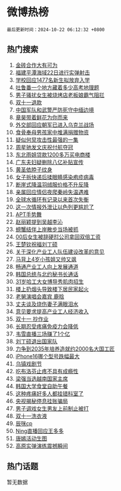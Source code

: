 # 微博热榜

`最后更新时间：2024-10-22 06:12:32 +0800`

## 热门搜索

1. [金砖合作大有可为](https://m.weibo.cn/search?containerid=100103type%3D1%26t%3D10%26q%3D%23%E9%87%91%E7%A0%96%E5%90%88%E4%BD%9C%E5%A4%A7%E6%9C%89%E5%8F%AF%E4%B8%BA%23&stream_entry_id=51&isnewpage=1&extparam=seat%3D1%26c_type%3D51%26filter_type%3Drealtimehot%26cate%3D10103%26q%3D%2523%25E9%2587%2591%25E7%25A0%2596%25E5%2590%2588%25E4%25BD%259C%25E5%25A4%25A7%25E6%259C%2589%25E5%258F%25AF%25E4%25B8%25BA%2523%26pos%3D0%26dgr%3D0%26stream_entry_id%3D51%26display_time%3D1729548751%26pre_seqid%3D172954875116100584122)
1. [福建平潭海域22日进行实弹射击](https://m.weibo.cn/search?containerid=100103type%3D1%26t%3D10%26q%3D%23%E7%A6%8F%E5%BB%BA%E5%B9%B3%E6%BD%AD%E6%B5%B7%E5%9F%9F22%E6%97%A5%E8%BF%9B%E8%A1%8C%E5%AE%9E%E5%BC%B9%E5%B0%84%E5%87%BB%23&stream_entry_id=31&isnewpage=1&extparam=seat%3D1%26lcate%3D5001%26realpos%3D1%26flag%3D0%26q%3D%2523%25E7%25A6%258F%25E5%25BB%25BA%25E5%25B9%25B3%25E6%25BD%25AD%25E6%25B5%25B7%25E5%259F%259F22%25E6%2597%25A5%25E8%25BF%259B%25E8%25A1%258C%25E5%25AE%259E%25E5%25BC%25B9%25E5%25B0%2584%25E5%2587%25BB%2523%26pos%3D0%26dgr%3D0%26c_type%3D31%26cate%3D5001%26band_rank%3D1%26filter_type%3Drealtimehot%26stream_entry_id%3D31%26display_time%3D1729548751%26pre_seqid%3D172954875116100584122)
1. [学校回应1477名新生拟放弃入学](https://m.weibo.cn/search?containerid=100103type%3D1%26t%3D10%26q%3D%23%E5%AD%A6%E6%A0%A1%E5%9B%9E%E5%BA%941477%E5%90%8D%E6%96%B0%E7%94%9F%E6%8B%9F%E6%94%BE%E5%BC%83%E5%85%A5%E5%AD%A6%23&stream_entry_id=31&isnewpage=1&extparam=seat%3D1%26lcate%3D5001%26realpos%3D2%26flag%3D0%26q%3D%2523%25E5%25AD%25A6%25E6%25A0%25A1%25E5%259B%259E%25E5%25BA%25941477%25E5%2590%258D%25E6%2596%25B0%25E7%2594%259F%25E6%258B%259F%25E6%2594%25BE%25E5%25BC%2583%25E5%2585%25A5%25E5%25AD%25A6%2523%26pos%3D1%26dgr%3D0%26c_type%3D31%26cate%3D5001%26band_rank%3D2%26filter_type%3Drealtimehot%26stream_entry_id%3D31%26display_time%3D1729548751%26pre_seqid%3D172954875116100584122)
1. [吐鲁番一个地方藏着多少高考地理题](https://m.weibo.cn/search?containerid=100103type%3D1%26t%3D10%26q%3D%23%E5%90%90%E9%B2%81%E7%95%AA%E4%B8%80%E4%B8%AA%E5%9C%B0%E6%96%B9%E8%97%8F%E7%9D%80%E5%A4%9A%E5%B0%91%E9%AB%98%E8%80%83%E5%9C%B0%E7%90%86%E9%A2%98%23&stream_entry_id=31&isnewpage=1&extparam=seat%3D1%26lcate%3D5001%26realpos%3D3%26flag%3D0%26q%3D%2523%25E5%2590%2590%25E9%25B2%2581%25E7%2595%25AA%25E4%25B8%2580%25E4%25B8%25AA%25E5%259C%25B0%25E6%2596%25B9%25E8%2597%258F%25E7%259D%2580%25E5%25A4%259A%25E5%25B0%2591%25E9%25AB%2598%25E8%2580%2583%25E5%259C%25B0%25E7%2590%2586%25E9%25A2%2598%2523%26pos%3D2%26dgr%3D0%26c_type%3D31%26cate%3D5001%26band_rank%3D3%26filter_type%3Drealtimehot%26stream_entry_id%3D31%26display_time%3D1729548751%26pre_seqid%3D172954875116100584122)
1. [男子骚扰女生被烧烤店老板娘霸气阻拦](https://m.weibo.cn/search?containerid=100103type%3D1%26t%3D10%26q%3D%23%E7%94%B7%E5%AD%90%E9%AA%9A%E6%89%B0%E5%A5%B3%E7%94%9F%E8%A2%AB%E7%83%A7%E7%83%A4%E5%BA%97%E8%80%81%E6%9D%BF%E5%A8%98%E9%9C%B8%E6%B0%94%E9%98%BB%E6%8B%A6%23&stream_entry_id=31&isnewpage=1&extparam=seat%3D1%26lcate%3D5001%26realpos%3D4%26flag%3D32768%26q%3D%2523%25E7%2594%25B7%25E5%25AD%2590%25E9%25AA%259A%25E6%2589%25B0%25E5%25A5%25B3%25E7%2594%259F%25E8%25A2%25AB%25E7%2583%25A7%25E7%2583%25A4%25E5%25BA%2597%25E8%2580%2581%25E6%259D%25BF%25E5%25A8%2598%25E9%259C%25B8%25E6%25B0%2594%25E9%2598%25BB%25E6%258B%25A6%2523%26pos%3D3%26dgr%3D0%26c_type%3D31%26cate%3D5001%26band_rank%3D4%26filter_type%3Drealtimehot%26stream_entry_id%3D31%26display_time%3D1729548751%26pre_seqid%3D172954875116100584122)
1. [双十一退款](https://m.weibo.cn/search?containerid=100103type%3D1%26t%3D10%26q%3D%23%E5%8F%8C%E5%8D%81%E4%B8%80%E9%80%80%E6%AC%BE%23&stream_entry_id=31&isnewpage=1&extparam=seat%3D1%26lcate%3D5001%26realpos%3D5%26flag%3D2%26q%3D%2523%25E5%258F%258C%25E5%258D%2581%25E4%25B8%2580%25E9%2580%2580%25E6%25AC%25BE%2523%26pos%3D4%26dgr%3D0%26c_type%3D31%26cate%3D5001%26band_rank%3D5%26filter_type%3Drealtimehot%26stream_entry_id%3D31%26display_time%3D1729548751%26pre_seqid%3D172954875116100584122)
1. [中国军队和武警严防死守中缅边境](https://m.weibo.cn/search?containerid=100103type%3D1%26t%3D10%26q%3D%23%E4%B8%AD%E5%9B%BD%E5%86%9B%E9%98%9F%E5%92%8C%E6%AD%A6%E8%AD%A6%E4%B8%A5%E9%98%B2%E6%AD%BB%E5%AE%88%E4%B8%AD%E7%BC%85%E8%BE%B9%E5%A2%83%23&stream_entry_id=31&isnewpage=1&extparam=seat%3D1%26lcate%3D5001%26realpos%3D6%26flag%3D0%26q%3D%2523%25E4%25B8%25AD%25E5%259B%25BD%25E5%2586%259B%25E9%2598%259F%25E5%2592%258C%25E6%25AD%25A6%25E8%25AD%25A6%25E4%25B8%25A5%25E9%2598%25B2%25E6%25AD%25BB%25E5%25AE%2588%25E4%25B8%25AD%25E7%25BC%2585%25E8%25BE%25B9%25E5%25A2%2583%2523%26pos%3D5%26dgr%3D0%26c_type%3D31%26cate%3D5001%26band_rank%3D6%26filter_type%3Drealtimehot%26stream_entry_id%3D31%26display_time%3D1729548751%26pre_seqid%3D172954875116100584122)
1. [章昊带着鲜花为你而来](https://m.weibo.cn/search?containerid=100103type%3D1%26t%3D10%26q%3D%23%E7%AB%A0%E6%98%8A%E5%B8%A6%E7%9D%80%E9%B2%9C%E8%8A%B1%E4%B8%BA%E4%BD%A0%E8%80%8C%E6%9D%A5%23&stream_entry_id=31&isnewpage=1&extparam=seat%3D1%26lcate%3D5001%26q%3D%2523%25E7%25AB%25A0%25E6%2598%258A%25E5%25B8%25A6%25E7%259D%2580%25E9%25B2%259C%25E8%258A%25B1%25E4%25B8%25BA%25E4%25BD%25A0%25E8%2580%258C%25E6%259D%25A5%2523%26pos%3D6%26filter_type%3Drealtimehot%26adid%3D259947%26c_type%3D31%26is_ad_pos%3D1%26cate%3D5001%26dgr%3D0%26band_rank%3D7%26topic_ad%3D1%26stream_entry_id%3D31%26display_time%3D1729548751%26pre_seqid%3D172954875116100584122)
1. [外交部回应朝军已进入乌克兰战场](https://m.weibo.cn/search?containerid=100103type%3D1%26t%3D10%26q%3D%23%E5%A4%96%E4%BA%A4%E9%83%A8%E5%9B%9E%E5%BA%94%E6%9C%9D%E5%86%9B%E5%B7%B2%E8%BF%9B%E5%85%A5%E4%B9%8C%E5%85%8B%E5%85%B0%E6%88%98%E5%9C%BA%23&stream_entry_id=31&isnewpage=1&extparam=seat%3D1%26lcate%3D5001%26realpos%3D7%26flag%3D0%26q%3D%2523%25E5%25A4%2596%25E4%25BA%25A4%25E9%2583%25A8%25E5%259B%259E%25E5%25BA%2594%25E6%259C%259D%25E5%2586%259B%25E5%25B7%25B2%25E8%25BF%259B%25E5%2585%25A5%25E4%25B9%258C%25E5%2585%258B%25E5%2585%25B0%25E6%2588%2598%25E5%259C%25BA%2523%26pos%3D7%26dgr%3D0%26c_type%3D31%26cate%3D5001%26band_rank%3D7%26filter_type%3Drealtimehot%26stream_entry_id%3D31%26display_time%3D1729548751%26pre_seqid%3D172954875116100584122)
1. [食骨奉母男孩家中堆满捐赠物资](https://m.weibo.cn/search?containerid=100103type%3D1%26t%3D10%26q%3D%23%E9%A3%9F%E9%AA%A8%E5%A5%89%E6%AF%8D%E7%94%B7%E5%AD%A9%E5%AE%B6%E4%B8%AD%E5%A0%86%E6%BB%A1%E6%8D%90%E8%B5%A0%E7%89%A9%E8%B5%84%23&stream_entry_id=31&isnewpage=1&extparam=seat%3D1%26lcate%3D5001%26realpos%3D8%26flag%3D0%26q%3D%2523%25E9%25A3%259F%25E9%25AA%25A8%25E5%25A5%2589%25E6%25AF%258D%25E7%2594%25B7%25E5%25AD%25A9%25E5%25AE%25B6%25E4%25B8%25AD%25E5%25A0%2586%25E6%25BB%25A1%25E6%258D%2590%25E8%25B5%25A0%25E7%2589%25A9%25E8%25B5%2584%2523%26pos%3D8%26dgr%3D0%26c_type%3D31%26cate%3D5001%26band_rank%3D8%26filter_type%3Drealtimehot%26stream_entry_id%3D31%26display_time%3D1729548751%26pre_seqid%3D172954875116100584122)
1. [疑似何炅攻击性最强的一集](https://m.weibo.cn/search?containerid=100103type%3D1%26t%3D10%26q%3D%E7%96%91%E4%BC%BC%E4%BD%95%E7%82%85%E6%94%BB%E5%87%BB%E6%80%A7%E6%9C%80%E5%BC%BA%E7%9A%84%E4%B8%80%E9%9B%86&stream_entry_id=31&isnewpage=1&extparam=seat%3D1%26lcate%3D5001%26realpos%3D9%26flag%3D2%26q%3D%25E7%2596%2591%25E4%25BC%25BC%25E4%25BD%2595%25E7%2582%2585%25E6%2594%25BB%25E5%2587%25BB%25E6%2580%25A7%25E6%259C%2580%25E5%25BC%25BA%25E7%259A%2584%25E4%25B8%2580%25E9%259B%2586%26pos%3D9%26dgr%3D0%26c_type%3D31%26cate%3D5001%26band_rank%3D9%26filter_type%3Drealtimehot%26stream_entry_id%3D31%26display_time%3D1729548751%26pre_seqid%3D172954875116100584122)
1. [周星驰发文庆祝付航夺冠](https://m.weibo.cn/search?containerid=100103type%3D1%26t%3D10%26q%3D%E5%91%A8%E6%98%9F%E9%A9%B0%E5%8F%91%E6%96%87%E5%BA%86%E7%A5%9D%E4%BB%98%E8%88%AA%E5%A4%BA%E5%86%A0&stream_entry_id=31&isnewpage=1&extparam=seat%3D1%26lcate%3D5001%26realpos%3D10%26flag%3D0%26q%3D%25E5%2591%25A8%25E6%2598%259F%25E9%25A9%25B0%25E5%258F%2591%25E6%2596%2587%25E5%25BA%2586%25E7%25A5%259D%25E4%25BB%2598%25E8%2588%25AA%25E5%25A4%25BA%25E5%2586%25A0%26pos%3D10%26dgr%3D0%26c_type%3D31%26cate%3D5001%26band_rank%3D10%26filter_type%3Drealtimehot%26stream_entry_id%3D31%26display_time%3D1729548751%26pre_seqid%3D172954875116100584122)
1. [东北雨姐贷款1200多万买电商楼](https://m.weibo.cn/search?containerid=100103type%3D1%26t%3D10%26q%3D%23%E4%B8%9C%E5%8C%97%E9%9B%A8%E5%A7%90%E8%B4%B7%E6%AC%BE1200%E5%A4%9A%E4%B8%87%E4%B9%B0%E7%94%B5%E5%95%86%E6%A5%BC%23&stream_entry_id=31&isnewpage=1&extparam=seat%3D1%26lcate%3D5001%26realpos%3D11%26flag%3D2%26q%3D%2523%25E4%25B8%259C%25E5%258C%2597%25E9%259B%25A8%25E5%25A7%2590%25E8%25B4%25B7%25E6%25AC%25BE1200%25E5%25A4%259A%25E4%25B8%2587%25E4%25B9%25B0%25E7%2594%25B5%25E5%2595%2586%25E6%25A5%25BC%2523%26pos%3D11%26dgr%3D0%26c_type%3D31%26cate%3D5001%26band_rank%3D11%26filter_type%3Drealtimehot%26stream_entry_id%3D31%26display_time%3D1729548751%26pre_seqid%3D172954875116100584122)
1. [广东夫妇疑删除八亿补贴宣传](https://m.weibo.cn/search?containerid=100103type%3D1%26t%3D10%26q%3D%23%E5%B9%BF%E4%B8%9C%E5%A4%AB%E5%A6%87%E7%96%91%E5%88%A0%E9%99%A4%E5%85%AB%E4%BA%BF%E8%A1%A5%E8%B4%B4%E5%AE%A3%E4%BC%A0%23&stream_entry_id=31&isnewpage=1&extparam=seat%3D1%26lcate%3D5001%26realpos%3D12%26flag%3D2%26q%3D%2523%25E5%25B9%25BF%25E4%25B8%259C%25E5%25A4%25AB%25E5%25A6%2587%25E7%2596%2591%25E5%2588%25A0%25E9%2599%25A4%25E5%2585%25AB%25E4%25BA%25BF%25E8%25A1%25A5%25E8%25B4%25B4%25E5%25AE%25A3%25E4%25BC%25A0%2523%26pos%3D12%26dgr%3D0%26c_type%3D31%26cate%3D5001%26band_rank%3D12%26filter_type%3Drealtimehot%26stream_entry_id%3D31%26display_time%3D1729548751%26pre_seqid%3D172954875116100584122)
1. [黄圣依脖子纹身](https://m.weibo.cn/search?containerid=100103type%3D1%26t%3D10%26q%3D%23%E9%BB%84%E5%9C%A3%E4%BE%9D%E8%84%96%E5%AD%90%E7%BA%B9%E8%BA%AB%23&stream_entry_id=31&isnewpage=1&extparam=seat%3D1%26lcate%3D5001%26realpos%3D13%26flag%3D0%26q%3D%2523%25E9%25BB%2584%25E5%259C%25A3%25E4%25BE%259D%25E8%2584%2596%25E5%25AD%2590%25E7%25BA%25B9%25E8%25BA%25AB%2523%26pos%3D13%26dgr%3D0%26c_type%3D31%26cate%3D5001%26band_rank%3D13%26filter_type%3Drealtimehot%26stream_entry_id%3D31%26display_time%3D1729548751%26pre_seqid%3D172954875116100584122)
1. [女子拆快递后揉眼睛感染疱疹病毒](https://m.weibo.cn/search?containerid=100103type%3D1%26t%3D10%26q%3D%23%E5%A5%B3%E5%AD%90%E6%8B%86%E5%BF%AB%E9%80%92%E5%90%8E%E6%8F%89%E7%9C%BC%E7%9D%9B%E6%84%9F%E6%9F%93%E7%96%B1%E7%96%B9%E7%97%85%E6%AF%92%23&stream_entry_id=31&isnewpage=1&extparam=seat%3D1%26lcate%3D5001%26realpos%3D14%26flag%3D0%26q%3D%2523%25E5%25A5%25B3%25E5%25AD%2590%25E6%258B%2586%25E5%25BF%25AB%25E9%2580%2592%25E5%2590%258E%25E6%258F%2589%25E7%259C%25BC%25E7%259D%259B%25E6%2584%259F%25E6%259F%2593%25E7%2596%25B1%25E7%2596%25B9%25E7%2597%2585%25E6%25AF%2592%2523%26pos%3D14%26dgr%3D0%26c_type%3D31%26cate%3D5001%26band_rank%3D14%26filter_type%3Drealtimehot%26stream_entry_id%3D31%26display_time%3D1729548751%26pre_seqid%3D172954875116100584122)
1. [断崖式降温羽绒服价格不升反降](https://m.weibo.cn/search?containerid=100103type%3D1%26t%3D10%26q%3D%23%E6%96%AD%E5%B4%96%E5%BC%8F%E9%99%8D%E6%B8%A9%E7%BE%BD%E7%BB%92%E6%9C%8D%E4%BB%B7%E6%A0%BC%E4%B8%8D%E5%8D%87%E5%8F%8D%E9%99%8D%23&stream_entry_id=31&isnewpage=1&extparam=seat%3D1%26lcate%3D5001%26realpos%3D15%26flag%3D0%26q%3D%2523%25E6%2596%25AD%25E5%25B4%2596%25E5%25BC%258F%25E9%2599%258D%25E6%25B8%25A9%25E7%25BE%25BD%25E7%25BB%2592%25E6%259C%258D%25E4%25BB%25B7%25E6%25A0%25BC%25E4%25B8%258D%25E5%258D%2587%25E5%258F%258D%25E9%2599%258D%2523%26pos%3D15%26dgr%3D0%26c_type%3D31%26cate%3D5001%26band_rank%3D15%26filter_type%3Drealtimehot%26stream_entry_id%3D31%26display_time%3D1729548751%26pre_seqid%3D172954875116100584122)
1. [亲属回应情侣夜爬秦岭失温遇难](https://m.weibo.cn/search?containerid=100103type%3D1%26t%3D10%26q%3D%23%E4%BA%B2%E5%B1%9E%E5%9B%9E%E5%BA%94%E6%83%85%E4%BE%A3%E5%A4%9C%E7%88%AC%E7%A7%A6%E5%B2%AD%E5%A4%B1%E6%B8%A9%E9%81%87%E9%9A%BE%23&stream_entry_id=31&isnewpage=1&extparam=seat%3D1%26lcate%3D5001%26realpos%3D16%26flag%3D2%26q%3D%2523%25E4%25BA%25B2%25E5%25B1%259E%25E5%259B%259E%25E5%25BA%2594%25E6%2583%2585%25E4%25BE%25A3%25E5%25A4%259C%25E7%2588%25AC%25E7%25A7%25A6%25E5%25B2%25AD%25E5%25A4%25B1%25E6%25B8%25A9%25E9%2581%2587%25E9%259A%25BE%2523%26pos%3D16%26dgr%3D0%26c_type%3D31%26cate%3D5001%26band_rank%3D16%26filter_type%3Drealtimehot%26stream_entry_id%3D31%26display_time%3D1729548751%26pre_seqid%3D172954875116100584122)
1. [全球水循环有记录以来首次失衡](https://m.weibo.cn/search?containerid=100103type%3D1%26t%3D10%26q%3D%23%E5%85%A8%E7%90%83%E6%B0%B4%E5%BE%AA%E7%8E%AF%E6%9C%89%E8%AE%B0%E5%BD%95%E4%BB%A5%E6%9D%A5%E9%A6%96%E6%AC%A1%E5%A4%B1%E8%A1%A1%23&stream_entry_id=31&isnewpage=1&extparam=seat%3D1%26lcate%3D5001%26realpos%3D17%26flag%3D0%26q%3D%2523%25E5%2585%25A8%25E7%2590%2583%25E6%25B0%25B4%25E5%25BE%25AA%25E7%258E%25AF%25E6%259C%2589%25E8%25AE%25B0%25E5%25BD%2595%25E4%25BB%25A5%25E6%259D%25A5%25E9%25A6%2596%25E6%25AC%25A1%25E5%25A4%25B1%25E8%25A1%25A1%2523%26pos%3D17%26dgr%3D0%26c_type%3D31%26cate%3D5001%26band_rank%3D17%26filter_type%3Drealtimehot%26stream_entry_id%3D31%26display_time%3D1729548751%26pre_seqid%3D172954875116100584122)
1. [这一次情报外泄让以色列更尴尬了](https://m.weibo.cn/search?containerid=100103type%3D1%26t%3D10%26q%3D%23%E8%BF%99%E4%B8%80%E6%AC%A1%E6%83%85%E6%8A%A5%E5%A4%96%E6%B3%84%E8%AE%A9%E4%BB%A5%E8%89%B2%E5%88%97%E6%9B%B4%E5%B0%B4%E5%B0%AC%E4%BA%86%23&stream_entry_id=31&isnewpage=1&extparam=seat%3D1%26lcate%3D5001%26realpos%3D18%26flag%3D0%26q%3D%2523%25E8%25BF%2599%25E4%25B8%2580%25E6%25AC%25A1%25E6%2583%2585%25E6%258A%25A5%25E5%25A4%2596%25E6%25B3%2584%25E8%25AE%25A9%25E4%25BB%25A5%25E8%2589%25B2%25E5%2588%2597%25E6%259B%25B4%25E5%25B0%25B4%25E5%25B0%25AC%25E4%25BA%2586%2523%26pos%3D18%26dgr%3D0%26c_type%3D31%26cate%3D5001%26band_rank%3D18%26filter_type%3Drealtimehot%26stream_entry_id%3D31%26display_time%3D1729548751%26pre_seqid%3D172954875116100584122)
1. [APT手势舞](https://m.weibo.cn/search?containerid=100103type%3D1%26t%3D10%26q%3DAPT%E6%89%8B%E5%8A%BF%E8%88%9E&stream_entry_id=31&isnewpage=1&extparam=seat%3D1%26lcate%3D5001%26realpos%3D19%26flag%3D0%26q%3DAPT%25E6%2589%258B%25E5%258A%25BF%25E8%2588%259E%26pos%3D19%26dgr%3D0%26c_type%3D31%26cate%3D5001%26band_rank%3D19%26filter_type%3Drealtimehot%26stream_entry_id%3D31%26display_time%3D1729548751%26pre_seqid%3D172954875116100584122)
1. [赵丽颖提到吴越李沁](https://m.weibo.cn/search?containerid=100103type%3D1%26t%3D10%26q%3D%23%E8%B5%B5%E4%B8%BD%E9%A2%96%E6%8F%90%E5%88%B0%E5%90%B4%E8%B6%8A%E6%9D%8E%E6%B2%81%23&stream_entry_id=31&isnewpage=1&extparam=seat%3D1%26lcate%3D5001%26realpos%3D20%26flag%3D0%26q%3D%2523%25E8%25B5%25B5%25E4%25B8%25BD%25E9%25A2%2596%25E6%258F%2590%25E5%2588%25B0%25E5%2590%25B4%25E8%25B6%258A%25E6%259D%258E%25E6%25B2%2581%2523%26pos%3D20%26dgr%3D0%26c_type%3D31%26cate%3D5001%26band_rank%3D20%26filter_type%3Drealtimehot%26stream_entry_id%3D31%26display_time%3D1729548751%26pre_seqid%3D172954875116100584122)
1. [螃蟹结伴上岸散步当场被抓](https://m.weibo.cn/search?containerid=100103type%3D1%26t%3D10%26q%3D%23%E8%9E%83%E8%9F%B9%E7%BB%93%E4%BC%B4%E4%B8%8A%E5%B2%B8%E6%95%A3%E6%AD%A5%E5%BD%93%E5%9C%BA%E8%A2%AB%E6%8A%93%23&stream_entry_id=31&isnewpage=1&extparam=seat%3D1%26lcate%3D5001%26realpos%3D21%26flag%3D0%26q%3D%2523%25E8%259E%2583%25E8%259F%25B9%25E7%25BB%2593%25E4%25BC%25B4%25E4%25B8%258A%25E5%25B2%25B8%25E6%2595%25A3%25E6%25AD%25A5%25E5%25BD%2593%25E5%259C%25BA%25E8%25A2%25AB%25E6%258A%2593%2523%26pos%3D21%26dgr%3D0%26c_type%3D31%26cate%3D5001%26band_rank%3D21%26filter_type%3Drealtimehot%26stream_entry_id%3D31%26display_time%3D1729548751%26pre_seqid%3D172954875116100584122)
1. [00后女生被辞硬怼公司拿回双倍工资](https://m.weibo.cn/search?containerid=100103type%3D1%26t%3D10%26q%3D%2300%E5%90%8E%E5%A5%B3%E7%94%9F%E8%A2%AB%E8%BE%9E%E7%A1%AC%E6%80%BC%E5%85%AC%E5%8F%B8%E6%8B%BF%E5%9B%9E%E5%8F%8C%E5%80%8D%E5%B7%A5%E8%B5%84%23&stream_entry_id=31&isnewpage=1&extparam=seat%3D1%26lcate%3D5001%26realpos%3D22%26flag%3D0%26q%3D%252300%25E5%2590%258E%25E5%25A5%25B3%25E7%2594%259F%25E8%25A2%25AB%25E8%25BE%259E%25E7%25A1%25AC%25E6%2580%25BC%25E5%2585%25AC%25E5%258F%25B8%25E6%258B%25BF%25E5%259B%259E%25E5%258F%258C%25E5%2580%258D%25E5%25B7%25A5%25E8%25B5%2584%2523%26pos%3D22%26dgr%3D0%26c_type%3D31%26cate%3D5001%26band_rank%3D22%26filter_type%3Drealtimehot%26stream_entry_id%3D31%26display_time%3D1729548751%26pre_seqid%3D172954875116100584122)
1. [王楚钦祝福刘丁硕](https://m.weibo.cn/search?containerid=100103type%3D1%26t%3D10%26q%3D%23%E7%8E%8B%E6%A5%9A%E9%92%A6%E7%A5%9D%E7%A6%8F%E5%88%98%E4%B8%81%E7%A1%95%23&stream_entry_id=31&isnewpage=1&extparam=seat%3D1%26lcate%3D5001%26realpos%3D23%26flag%3D0%26q%3D%2523%25E7%258E%258B%25E6%25A5%259A%25E9%2592%25A6%25E7%25A5%259D%25E7%25A6%258F%25E5%2588%2598%25E4%25B8%2581%25E7%25A1%2595%2523%26pos%3D23%26dgr%3D0%26c_type%3D31%26cate%3D5001%26band_rank%3D23%26filter_type%3Drealtimehot%26stream_entry_id%3D31%26display_time%3D1729548751%26pre_seqid%3D172954875116100584122)
1. [关于深化产业工人队伍建设改革的意见](https://m.weibo.cn/search?containerid=100103type%3D1%26t%3D10%26q%3D%23%E5%85%B3%E4%BA%8E%E6%B7%B1%E5%8C%96%E4%BA%A7%E4%B8%9A%E5%B7%A5%E4%BA%BA%E9%98%9F%E4%BC%8D%E5%BB%BA%E8%AE%BE%E6%94%B9%E9%9D%A9%E7%9A%84%E6%84%8F%E8%A7%81%23&stream_entry_id=31&isnewpage=1&extparam=seat%3D1%26lcate%3D5001%26realpos%3D24%26flag%3D0%26q%3D%2523%25E5%2585%25B3%25E4%25BA%258E%25E6%25B7%25B1%25E5%258C%2596%25E4%25BA%25A7%25E4%25B8%259A%25E5%25B7%25A5%25E4%25BA%25BA%25E9%2598%259F%25E4%25BC%258D%25E5%25BB%25BA%25E8%25AE%25BE%25E6%2594%25B9%25E9%259D%25A9%25E7%259A%2584%25E6%2584%258F%25E8%25A7%2581%2523%26pos%3D24%26dgr%3D0%26c_type%3D31%26cate%3D5001%26band_rank%3D24%26filter_type%3Drealtimehot%26stream_entry_id%3D31%26display_time%3D1729548751%26pre_seqid%3D172954875116100584122)
1. [马背上4岁小孩姐又帅又飒](https://m.weibo.cn/search?containerid=100103type%3D1%26t%3D10%26q%3D%23%E9%A9%AC%E8%83%8C%E4%B8%8A4%E5%B2%81%E5%B0%8F%E5%AD%A9%E5%A7%90%E5%8F%88%E5%B8%85%E5%8F%88%E9%A3%92%23&stream_entry_id=31&isnewpage=1&extparam=seat%3D1%26lcate%3D5001%26realpos%3D25%26flag%3D1%26q%3D%2523%25E9%25A9%25AC%25E8%2583%258C%25E4%25B8%258A4%25E5%25B2%2581%25E5%25B0%258F%25E5%25AD%25A9%25E5%25A7%2590%25E5%258F%2588%25E5%25B8%2585%25E5%258F%2588%25E9%25A3%2592%2523%26pos%3D25%26dgr%3D0%26c_type%3D31%26cate%3D5001%26band_rank%3D25%26filter_type%3Drealtimehot%26stream_entry_id%3D31%26display_time%3D1729548751%26pre_seqid%3D172954875116100584122)
1. [畅通产业工人向上发展通道](https://m.weibo.cn/search?containerid=100103type%3D1%26t%3D10%26q%3D%23%E7%95%85%E9%80%9A%E4%BA%A7%E4%B8%9A%E5%B7%A5%E4%BA%BA%E5%90%91%E4%B8%8A%E5%8F%91%E5%B1%95%E9%80%9A%E9%81%93%23&stream_entry_id=31&isnewpage=1&extparam=seat%3D1%26lcate%3D5001%26realpos%3D26%26flag%3D0%26q%3D%2523%25E7%2595%2585%25E9%2580%259A%25E4%25BA%25A7%25E4%25B8%259A%25E5%25B7%25A5%25E4%25BA%25BA%25E5%2590%2591%25E4%25B8%258A%25E5%258F%2591%25E5%25B1%2595%25E9%2580%259A%25E9%2581%2593%2523%26pos%3D26%26dgr%3D0%26c_type%3D31%26cate%3D5001%26band_rank%3D26%26filter_type%3Drealtimehot%26stream_entry_id%3D31%26display_time%3D1729548751%26pre_seqid%3D172954875116100584122)
1. [韩国总统与北约秘书长通话](https://m.weibo.cn/search?containerid=100103type%3D1%26t%3D10%26q%3D%23%E9%9F%A9%E5%9B%BD%E6%80%BB%E7%BB%9F%E4%B8%8E%E5%8C%97%E7%BA%A6%E7%A7%98%E4%B9%A6%E9%95%BF%E9%80%9A%E8%AF%9D%23&stream_entry_id=31&isnewpage=1&extparam=seat%3D1%26lcate%3D5001%26realpos%3D27%26flag%3D0%26q%3D%2523%25E9%259F%25A9%25E5%259B%25BD%25E6%2580%25BB%25E7%25BB%259F%25E4%25B8%258E%25E5%258C%2597%25E7%25BA%25A6%25E7%25A7%2598%25E4%25B9%25A6%25E9%2595%25BF%25E9%2580%259A%25E8%25AF%259D%2523%26pos%3D27%26dgr%3D0%26c_type%3D31%26cate%3D5001%26band_rank%3D27%26filter_type%3Drealtimehot%26stream_entry_id%3D31%26display_time%3D1729548751%26pre_seqid%3D172954875116100584122)
1. [31岁哈工大女博导秀肌肉招生](https://m.weibo.cn/search?containerid=100103type%3D1%26t%3D10%26q%3D%2331%E5%B2%81%E5%93%88%E5%B7%A5%E5%A4%A7%E5%A5%B3%E5%8D%9A%E5%AF%BC%E7%A7%80%E8%82%8C%E8%82%89%E6%8B%9B%E7%94%9F%23&stream_entry_id=31&isnewpage=1&extparam=seat%3D1%26lcate%3D5001%26realpos%3D28%26flag%3D0%26q%3D%252331%25E5%25B2%2581%25E5%2593%2588%25E5%25B7%25A5%25E5%25A4%25A7%25E5%25A5%25B3%25E5%258D%259A%25E5%25AF%25BC%25E7%25A7%2580%25E8%2582%258C%25E8%2582%2589%25E6%258B%259B%25E7%2594%259F%2523%26pos%3D28%26dgr%3D0%26c_type%3D31%26cate%3D5001%26band_rank%3D28%26filter_type%3Drealtimehot%26stream_entry_id%3D31%26display_time%3D1729548751%26pre_seqid%3D172954875116100584122)
1. [楼上扔烟头导致楼下居民家起火](https://m.weibo.cn/search?containerid=100103type%3D1%26t%3D10%26q%3D%23%E6%A5%BC%E4%B8%8A%E6%89%94%E7%83%9F%E5%A4%B4%E5%AF%BC%E8%87%B4%E6%A5%BC%E4%B8%8B%E5%B1%85%E6%B0%91%E5%AE%B6%E8%B5%B7%E7%81%AB%23&stream_entry_id=31&isnewpage=1&extparam=seat%3D1%26lcate%3D5001%26realpos%3D29%26flag%3D1%26q%3D%2523%25E6%25A5%25BC%25E4%25B8%258A%25E6%2589%2594%25E7%2583%259F%25E5%25A4%25B4%25E5%25AF%25BC%25E8%2587%25B4%25E6%25A5%25BC%25E4%25B8%258B%25E5%25B1%2585%25E6%25B0%2591%25E5%25AE%25B6%25E8%25B5%25B7%25E7%2581%25AB%2523%26pos%3D29%26dgr%3D0%26c_type%3D31%26cate%3D5001%26band_rank%3D29%26filter_type%3Drealtimehot%26stream_entry_id%3D31%26display_time%3D1729548751%26pre_seqid%3D172954875116100584122)
1. [老舅演唱会嘉宾 鹿晗](https://m.weibo.cn/search?containerid=100103type%3D1%26t%3D10%26q%3D%E8%80%81%E8%88%85%E6%BC%94%E5%94%B1%E4%BC%9A%E5%98%89%E5%AE%BE+%E9%B9%BF%E6%99%97&stream_entry_id=31&isnewpage=1&extparam=seat%3D1%26lcate%3D5001%26realpos%3D30%26flag%3D0%26q%3D%25E8%2580%2581%25E8%2588%2585%25E6%25BC%2594%25E5%2594%25B1%25E4%25BC%259A%25E5%2598%2589%25E5%25AE%25BE%2520%25E9%25B9%25BF%25E6%2599%2597%26pos%3D30%26dgr%3D0%26c_type%3D31%26cate%3D5001%26band_rank%3D30%26filter_type%3Drealtimehot%26stream_entry_id%3D31%26display_time%3D1729548751%26pre_seqid%3D172954875116100584122)
1. [丈夫谈及烧伤妻子满眼泪水](https://m.weibo.cn/search?containerid=100103type%3D1%26t%3D10%26q%3D%23%E4%B8%88%E5%A4%AB%E8%B0%88%E5%8F%8A%E7%83%A7%E4%BC%A4%E5%A6%BB%E5%AD%90%E6%BB%A1%E7%9C%BC%E6%B3%AA%E6%B0%B4%23&stream_entry_id=31&isnewpage=1&extparam=seat%3D1%26lcate%3D5001%26realpos%3D31%26flag%3D1%26q%3D%2523%25E4%25B8%2588%25E5%25A4%25AB%25E8%25B0%2588%25E5%258F%258A%25E7%2583%25A7%25E4%25BC%25A4%25E5%25A6%25BB%25E5%25AD%2590%25E6%25BB%25A1%25E7%259C%25BC%25E6%25B3%25AA%25E6%25B0%25B4%2523%26pos%3D31%26dgr%3D0%26c_type%3D31%26cate%3D5001%26band_rank%3D31%26filter_type%3Drealtimehot%26stream_entry_id%3D31%26display_time%3D1729548751%26pre_seqid%3D172954875116100584122)
1. [意见要求提高产业工人经济收入](https://m.weibo.cn/search?containerid=100103type%3D1%26t%3D10%26q%3D%23%E6%84%8F%E8%A7%81%E8%A6%81%E6%B1%82%E6%8F%90%E9%AB%98%E4%BA%A7%E4%B8%9A%E5%B7%A5%E4%BA%BA%E7%BB%8F%E6%B5%8E%E6%94%B6%E5%85%A5%23&stream_entry_id=31&isnewpage=1&extparam=seat%3D1%26lcate%3D5001%26realpos%3D32%26flag%3D0%26q%3D%2523%25E6%2584%258F%25E8%25A7%2581%25E8%25A6%2581%25E6%25B1%2582%25E6%258F%2590%25E9%25AB%2598%25E4%25BA%25A7%25E4%25B8%259A%25E5%25B7%25A5%25E4%25BA%25BA%25E7%25BB%258F%25E6%25B5%258E%25E6%2594%25B6%25E5%2585%25A5%2523%26pos%3D32%26dgr%3D0%26c_type%3D31%26cate%3D5001%26band_rank%3D32%26filter_type%3Drealtimehot%26stream_entry_id%3D31%26display_time%3D1729548751%26pre_seqid%3D172954875116100584122)
1. [双十一 抄作业](https://m.weibo.cn/search?containerid=100103type%3D1%26t%3D10%26q%3D%E5%8F%8C%E5%8D%81%E4%B8%80+%E6%8A%84%E4%BD%9C%E4%B8%9A&stream_entry_id=31&isnewpage=1&extparam=seat%3D1%26lcate%3D5001%26realpos%3D33%26flag%3D0%26q%3D%25E5%258F%258C%25E5%258D%2581%25E4%25B8%2580%2520%25E6%258A%2584%25E4%25BD%259C%25E4%25B8%259A%26pos%3D33%26dgr%3D0%26c_type%3D31%26cate%3D5001%26band_rank%3D33%26filter_type%3Drealtimehot%26stream_entry_id%3D31%26display_time%3D1729548751%26pre_seqid%3D172954875116100584122)
1. [长期忍受疼痛免疫力会降低](https://m.weibo.cn/search?containerid=100103type%3D1%26t%3D10%26q%3D%23%E9%95%BF%E6%9C%9F%E5%BF%8D%E5%8F%97%E7%96%BC%E7%97%9B%E5%85%8D%E7%96%AB%E5%8A%9B%E4%BC%9A%E9%99%8D%E4%BD%8E%23&stream_entry_id=31&isnewpage=1&extparam=seat%3D1%26lcate%3D5001%26realpos%3D34%26flag%3D0%26q%3D%2523%25E9%2595%25BF%25E6%259C%259F%25E5%25BF%258D%25E5%258F%2597%25E7%2596%25BC%25E7%2597%259B%25E5%2585%258D%25E7%2596%25AB%25E5%258A%259B%25E4%25BC%259A%25E9%2599%258D%25E4%25BD%258E%2523%26pos%3D34%26dgr%3D0%26c_type%3D31%26cate%3D5001%26band_rank%3D34%26filter_type%3Drealtimehot%26stream_entry_id%3D31%26display_time%3D1729548751%26pre_seqid%3D172954875116100584122)
1. [韦雪直播三场赚了1个亿](https://m.weibo.cn/search?containerid=100103type%3D1%26t%3D10%26q%3D%23%E9%9F%A6%E9%9B%AA%E7%9B%B4%E6%92%AD%E4%B8%89%E5%9C%BA%E8%B5%9A%E4%BA%861%E4%B8%AA%E4%BA%BF%23&stream_entry_id=31&isnewpage=1&extparam=seat%3D1%26lcate%3D5001%26realpos%3D35%26flag%3D0%26q%3D%2523%25E9%259F%25A6%25E9%259B%25AA%25E7%259B%25B4%25E6%2592%25AD%25E4%25B8%2589%25E5%259C%25BA%25E8%25B5%259A%25E4%25BA%25861%25E4%25B8%25AA%25E4%25BA%25BF%2523%26pos%3D35%26dgr%3D0%26c_type%3D31%26cate%3D5001%26band_rank%3D35%26filter_type%3Drealtimehot%26stream_entry_id%3D31%26display_time%3D1729548751%26pre_seqid%3D172954875116100584122)
1. [刘丁硕退出国家队](https://m.weibo.cn/search?containerid=100103type%3D1%26t%3D10%26q%3D%E5%88%98%E4%B8%81%E7%A1%95%E9%80%80%E5%87%BA%E5%9B%BD%E5%AE%B6%E9%98%9F&stream_entry_id=31&isnewpage=1&extparam=seat%3D1%26lcate%3D5001%26realpos%3D36%26flag%3D0%26q%3D%25E5%2588%2598%25E4%25B8%2581%25E7%25A1%2595%25E9%2580%2580%25E5%2587%25BA%25E5%259B%25BD%25E5%25AE%25B6%25E9%2598%259F%26pos%3D36%26dgr%3D0%26c_type%3D31%26cate%3D5001%26band_rank%3D36%26filter_type%3Drealtimehot%26stream_entry_id%3D31%26display_time%3D1729548751%26pre_seqid%3D172954875116100584122)
1. [力争到2035年培养造就约2000名大国工匠](https://m.weibo.cn/search?containerid=100103type%3D1%26t%3D10%26q%3D%23%E5%8A%9B%E4%BA%89%E5%88%B02035%E5%B9%B4%E5%9F%B9%E5%85%BB%E9%80%A0%E5%B0%B1%E7%BA%A62000%E5%90%8D%E5%A4%A7%E5%9B%BD%E5%B7%A5%E5%8C%A0%23&stream_entry_id=31&isnewpage=1&extparam=seat%3D1%26lcate%3D5001%26realpos%3D37%26flag%3D0%26q%3D%2523%25E5%258A%259B%25E4%25BA%2589%25E5%2588%25B02035%25E5%25B9%25B4%25E5%259F%25B9%25E5%2585%25BB%25E9%2580%25A0%25E5%25B0%25B1%25E7%25BA%25A62000%25E5%2590%258D%25E5%25A4%25A7%25E5%259B%25BD%25E5%25B7%25A5%25E5%258C%25A0%2523%26pos%3D37%26dgr%3D0%26c_type%3D31%26cate%3D5001%26band_rank%3D37%26filter_type%3Drealtimehot%26stream_entry_id%3D31%26display_time%3D1729548751%26pre_seqid%3D172954875116100584122)
1. [iPhone16哪个型号跌幅最大](https://m.weibo.cn/search?containerid=100103type%3D1%26t%3D10%26q%3D%23iPhone16%E5%93%AA%E4%B8%AA%E5%9E%8B%E5%8F%B7%E8%B7%8C%E5%B9%85%E6%9C%80%E5%A4%A7%23&stream_entry_id=31&isnewpage=1&extparam=seat%3D1%26lcate%3D5001%26realpos%3D38%26flag%3D0%26q%3D%2523iPhone16%25E5%2593%25AA%25E4%25B8%25AA%25E5%259E%258B%25E5%258F%25B7%25E8%25B7%258C%25E5%25B9%2585%25E6%259C%2580%25E5%25A4%25A7%2523%26pos%3D38%26dgr%3D0%26c_type%3D31%26cate%3D5001%26band_rank%3D38%26filter_type%3Drealtimehot%26stream_entry_id%3D31%26display_time%3D1729548751%26pre_seqid%3D172954875116100584122)
1. [乌镇戏剧节](https://m.weibo.cn/search?containerid=100103type%3D1%26t%3D10%26q%3D%E4%B9%8C%E9%95%87%E6%88%8F%E5%89%A7%E8%8A%82&stream_entry_id=31&isnewpage=1&extparam=seat%3D1%26lcate%3D5001%26realpos%3D39%26flag%3D0%26q%3D%25E4%25B9%258C%25E9%2595%2587%25E6%2588%258F%25E5%2589%25A7%25E8%258A%2582%26pos%3D39%26dgr%3D0%26c_type%3D31%26cate%3D5001%26band_rank%3D39%26filter_type%3Drealtimehot%26stream_entry_id%3D31%26display_time%3D1729548751%26pre_seqid%3D172954875116100584122)
1. [吃布洛芬止疼不具有成瘾性](https://m.weibo.cn/search?containerid=100103type%3D1%26t%3D10%26q%3D%23%E5%90%83%E5%B8%83%E6%B4%9B%E8%8A%AC%E6%AD%A2%E7%96%BC%E4%B8%8D%E5%85%B7%E6%9C%89%E6%88%90%E7%98%BE%E6%80%A7%23&stream_entry_id=31&isnewpage=1&extparam=seat%3D1%26lcate%3D5001%26realpos%3D40%26flag%3D1%26q%3D%2523%25E5%2590%2583%25E5%25B8%2583%25E6%25B4%259B%25E8%258A%25AC%25E6%25AD%25A2%25E7%2596%25BC%25E4%25B8%258D%25E5%2585%25B7%25E6%259C%2589%25E6%2588%2590%25E7%2598%25BE%25E6%2580%25A7%2523%26pos%3D40%26dgr%3D0%26c_type%3D31%26cate%3D5001%26band_rank%3D40%26filter_type%3Drealtimehot%26stream_entry_id%3D31%26display_time%3D1729548751%26pre_seqid%3D172954875116100584122)
1. [梁强当选越南国家主席](https://m.weibo.cn/search?containerid=100103type%3D1%26t%3D10%26q%3D%23%E6%A2%81%E5%BC%BA%E5%BD%93%E9%80%89%E8%B6%8A%E5%8D%97%E5%9B%BD%E5%AE%B6%E4%B8%BB%E5%B8%AD%23&stream_entry_id=31&isnewpage=1&extparam=seat%3D1%26lcate%3D5001%26realpos%3D41%26flag%3D0%26q%3D%2523%25E6%25A2%2581%25E5%25BC%25BA%25E5%25BD%2593%25E9%2580%2589%25E8%25B6%258A%25E5%258D%2597%25E5%259B%25BD%25E5%25AE%25B6%25E4%25B8%25BB%25E5%25B8%25AD%2523%26pos%3D41%26dgr%3D0%26c_type%3D31%26cate%3D5001%26band_rank%3D41%26filter_type%3Drealtimehot%26stream_entry_id%3D31%26display_time%3D1729548751%26pre_seqid%3D172954875116100584122)
1. [韩国大学食堂自助午餐](https://m.weibo.cn/search?containerid=100103type%3D1%26t%3D10%26q%3D%E9%9F%A9%E5%9B%BD%E5%A4%A7%E5%AD%A6%E9%A3%9F%E5%A0%82%E8%87%AA%E5%8A%A9%E5%8D%88%E9%A4%90&stream_entry_id=31&isnewpage=1&extparam=seat%3D1%26lcate%3D5001%26realpos%3D42%26flag%3D0%26q%3D%25E9%259F%25A9%25E5%259B%25BD%25E5%25A4%25A7%25E5%25AD%25A6%25E9%25A3%259F%25E5%25A0%2582%25E8%2587%25AA%25E5%258A%25A9%25E5%258D%2588%25E9%25A4%2590%26pos%3D42%26dgr%3D0%26c_type%3D31%26cate%3D5001%26band_rank%3D42%26filter_type%3Drealtimehot%26stream_entry_id%3D31%26display_time%3D1729548751%26pre_seqid%3D172954875116100584122)
1. [这种疼痛好多人都挂错科室了](https://m.weibo.cn/search?containerid=100103type%3D1%26t%3D10%26q%3D%23%E8%BF%99%E7%A7%8D%E7%96%BC%E7%97%9B%E5%A5%BD%E5%A4%9A%E4%BA%BA%E9%83%BD%E6%8C%82%E9%94%99%E7%A7%91%E5%AE%A4%E4%BA%86%23&stream_entry_id=31&isnewpage=1&extparam=seat%3D1%26lcate%3D5001%26realpos%3D43%26flag%3D0%26q%3D%2523%25E8%25BF%2599%25E7%25A7%258D%25E7%2596%25BC%25E7%2597%259B%25E5%25A5%25BD%25E5%25A4%259A%25E4%25BA%25BA%25E9%2583%25BD%25E6%258C%2582%25E9%2594%2599%25E7%25A7%2591%25E5%25AE%25A4%25E4%25BA%2586%2523%26pos%3D43%26dgr%3D0%26c_type%3D31%26cate%3D5001%26band_rank%3D43%26filter_type%3Drealtimehot%26stream_entry_id%3D31%26display_time%3D1729548751%26pre_seqid%3D172954875116100584122)
1. [央视揭秘停息挂账骗局](https://m.weibo.cn/search?containerid=100103type%3D1%26t%3D10%26q%3D%23%E5%A4%AE%E8%A7%86%E6%8F%AD%E7%A7%98%E5%81%9C%E6%81%AF%E6%8C%82%E8%B4%A6%E9%AA%97%E5%B1%80%23&stream_entry_id=31&isnewpage=1&extparam=seat%3D1%26lcate%3D5001%26realpos%3D44%26flag%3D0%26q%3D%2523%25E5%25A4%25AE%25E8%25A7%2586%25E6%258F%25AD%25E7%25A7%2598%25E5%2581%259C%25E6%2581%25AF%25E6%258C%2582%25E8%25B4%25A6%25E9%25AA%2597%25E5%25B1%2580%2523%26pos%3D44%26dgr%3D0%26c_type%3D31%26cate%3D5001%26band_rank%3D44%26filter_type%3Drealtimehot%26stream_entry_id%3D31%26display_time%3D1729548751%26pre_seqid%3D172954875116100584122)
1. [男子调戏女生男友上前制止被打](https://m.weibo.cn/search?containerid=100103type%3D1%26t%3D10%26q%3D%23%E7%94%B7%E5%AD%90%E8%B0%83%E6%88%8F%E5%A5%B3%E7%94%9F%E7%94%B7%E5%8F%8B%E4%B8%8A%E5%89%8D%E5%88%B6%E6%AD%A2%E8%A2%AB%E6%89%93%23&stream_entry_id=31&isnewpage=1&extparam=seat%3D1%26lcate%3D5001%26realpos%3D45%26flag%3D0%26q%3D%2523%25E7%2594%25B7%25E5%25AD%2590%25E8%25B0%2583%25E6%2588%258F%25E5%25A5%25B3%25E7%2594%259F%25E7%2594%25B7%25E5%258F%258B%25E4%25B8%258A%25E5%2589%258D%25E5%2588%25B6%25E6%25AD%25A2%25E8%25A2%25AB%25E6%2589%2593%2523%26pos%3D45%26dgr%3D0%26c_type%3D31%26cate%3D5001%26band_rank%3D45%26filter_type%3Drealtimehot%26stream_entry_id%3D31%26display_time%3D1729548751%26pre_seqid%3D172954875116100584122)
1. [双十一洗衣液](https://m.weibo.cn/search?containerid=100103type%3D1%26t%3D10%26q%3D%E5%8F%8C%E5%8D%81%E4%B8%80%E6%B4%97%E8%A1%A3%E6%B6%B2&stream_entry_id=31&isnewpage=1&extparam=seat%3D1%26lcate%3D5001%26realpos%3D46%26flag%3D0%26q%3D%25E5%258F%258C%25E5%258D%2581%25E4%25B8%2580%25E6%25B4%2597%25E8%25A1%25A3%25E6%25B6%25B2%26pos%3D46%26dgr%3D0%26c_type%3D31%26cate%3D5001%26band_rank%3D46%26filter_type%3Drealtimehot%26stream_entry_id%3D31%26display_time%3D1729548751%26pre_seqid%3D172954875116100584122)
1. [辰咪cp](https://m.weibo.cn/search?containerid=100103type%3D1%26t%3D10%26q%3D%E8%BE%B0%E5%92%AAcp&stream_entry_id=31&isnewpage=1&extparam=seat%3D1%26lcate%3D5001%26realpos%3D47%26flag%3D0%26q%3D%25E8%25BE%25B0%25E5%2592%25AAcp%26pos%3D47%26dgr%3D0%26c_type%3D31%26cate%3D5001%26band_rank%3D47%26filter_type%3Drealtimehot%26stream_entry_id%3D31%26display_time%3D1729548751%26pre_seqid%3D172954875116100584122)
1. [Ning直播回应王多多](https://m.weibo.cn/search?containerid=100103type%3D1%26t%3D10%26q%3D%23Ning%E7%9B%B4%E6%92%AD%E5%9B%9E%E5%BA%94%E7%8E%8B%E5%A4%9A%E5%A4%9A%23&stream_entry_id=31&isnewpage=1&extparam=seat%3D1%26lcate%3D5001%26realpos%3D48%26flag%3D0%26q%3D%2523Ning%25E7%259B%25B4%25E6%2592%25AD%25E5%259B%259E%25E5%25BA%2594%25E7%258E%258B%25E5%25A4%259A%25E5%25A4%259A%2523%26pos%3D48%26dgr%3D0%26c_type%3D31%26cate%3D5001%26band_rank%3D48%26filter_type%3Drealtimehot%26stream_entry_id%3D31%26display_time%3D1729548751%26pre_seqid%3D172954875116100584122)
1. [唐嫣活动生图](https://m.weibo.cn/search?containerid=100103type%3D1%26t%3D10%26q%3D%E5%94%90%E5%AB%A3%E6%B4%BB%E5%8A%A8%E7%94%9F%E5%9B%BE&stream_entry_id=31&isnewpage=1&extparam=seat%3D1%26lcate%3D5001%26realpos%3D49%26flag%3D0%26q%3D%25E5%2594%2590%25E5%25AB%25A3%25E6%25B4%25BB%25E5%258A%25A8%25E7%2594%259F%25E5%259B%25BE%26pos%3D49%26dgr%3D0%26c_type%3D31%26cate%3D5001%26band_rank%3D49%26filter_type%3Drealtimehot%26stream_entry_id%3D31%26display_time%3D1729548751%26pre_seqid%3D172954875116100584122)
1. [高原实弹演练震撼瞬间](https://m.weibo.cn/search?containerid=100103type%3D1%26t%3D10%26q%3D%23%E9%AB%98%E5%8E%9F%E5%AE%9E%E5%BC%B9%E6%BC%94%E7%BB%83%E9%9C%87%E6%92%BC%E7%9E%AC%E9%97%B4%23&stream_entry_id=31&isnewpage=1&extparam=seat%3D1%26lcate%3D5001%26realpos%3D50%26flag%3D1%26q%3D%2523%25E9%25AB%2598%25E5%258E%259F%25E5%25AE%259E%25E5%25BC%25B9%25E6%25BC%2594%25E7%25BB%2583%25E9%259C%2587%25E6%2592%25BC%25E7%259E%25AC%25E9%2597%25B4%2523%26pos%3D50%26dgr%3D0%26c_type%3D31%26cate%3D5001%26band_rank%3D50%26filter_type%3Drealtimehot%26stream_entry_id%3D31%26display_time%3D1729548751%26pre_seqid%3D172954875116100584122)

## 热门话题

暂无数据
